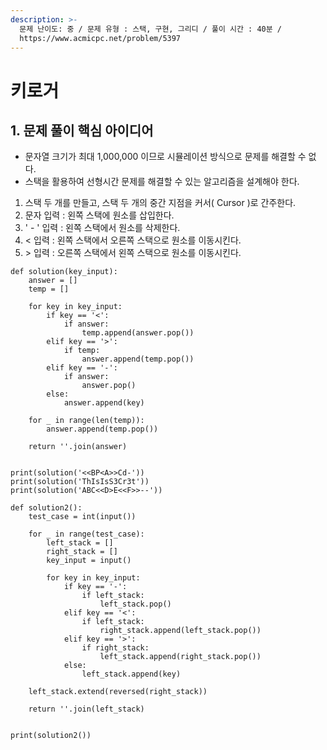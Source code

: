 ```yaml
---
description: >-
  문제 난이도: 중 / 문제 유형 : 스택, 구현, 그리디 / 풀이 시간 : 40분 /
  https://www.acmicpc.net/problem/5397
---
```


# 키로거

## 1. 문제 풀이 핵심 아이디어

* 문자열 크기가 최대 1,000,000 이므로 시뮬레이션 방식으로 문제를 해결할 수 없다.
* 스택을 활용하여 선형시간 문제를 해결할 수 있는 알고리즘을 설계해야 한다.

1. 스택 두 개를 만들고, 스택 두 개의 중간 지점을 커서\( Cursor \)로 간주한다.
2. 문자 입력 : 왼쪽 스택에 원소를 삽입한다.
3. ' - ' 입력 : 왼쪽 스택에서 원소를 삭제한다.
4. &lt; 입력 : 왼쪽 스택에서 오른쪽 스택으로 원소를 이동시킨다.
5. &gt; 입력 : 오른쪽 스택에서 왼쪽 스택으로 원소를 이동시킨다.

```text
def solution(key_input):
    answer = []
    temp = []

    for key in key_input:
        if key == '<':
            if answer:
                temp.append(answer.pop())
        elif key == '>':
            if temp:
                answer.append(temp.pop())
        elif key == '-':
            if answer:
                answer.pop()
        else:
            answer.append(key)

    for _ in range(len(temp)):
        answer.append(temp.pop())

    return ''.join(answer)


print(solution('<<BP<A>>Cd-'))
print(solution('ThIsIsS3Cr3t'))
print(solution('ABC<<D>E<<F>>--'))
```

```text
def solution2():
    test_case = int(input())

    for _ in range(test_case):
        left_stack = []
        right_stack = []
        key_input = input()

        for key in key_input:
            if key == '-':
                if left_stack:
                    left_stack.pop()
            elif key == '<':
                if left_stack:
                    right_stack.append(left_stack.pop())
            elif key == '>':
                if right_stack:
                    left_stack.append(right_stack.pop())
            else:
                left_stack.append(key)

    left_stack.extend(reversed(right_stack))

    return ''.join(left_stack)


print(solution2())
```

